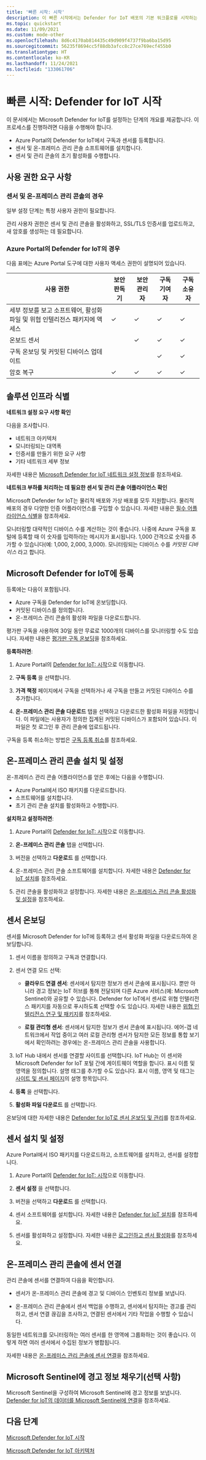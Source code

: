 ```yaml
---
title: '빠른 시작: 시작'
description: 이 빠른 시작에서는 Defender for IoT 배포의 기본 워크플로를 시작하는 방법에 대해 알아봅니다.
ms.topic: quickstart
ms.date: 11/09/2021
ms.custom: mode-other
ms.openlocfilehash: 8d6c4170ab814435c49d909f4737f9ba6ba15d95
ms.sourcegitcommit: 56235f8694cc5f88db3afcc8c27ce769ecf455b0
ms.translationtype: HT
ms.contentlocale: ko-KR
ms.lasthandoff: 11/24/2021
ms.locfileid: "133061706"
---
```

# <a name="quickstart-get-started-with-defender-for-iot"></a>빠른 시작: Defender for IoT 시작

이 문서에서는 Microsoft Defender for IoT를 설정하는 단계의 개요를 제공합니다. 이 프로세스를 진행하려면 다음을 수행해야 합니다.

- Azure Portal의 Defender for IoT에서 구독과 센서를 등록합니다.
- 센서 및 온-프레미스 관리 콘솔 소프트웨어를 설치합니다.
- 센서 및 관리 콘솔의 초기 활성화를 수행합니다.

## <a name="permission-requirements"></a>사용 권한 요구 사항

### <a name="for-sensors-and-on-premises-management-consoles"></a>센서 및 온-프레미스 관리 콘솔의 경우

일부 설정 단계는 특정 사용자 권한이 필요합니다.

관리 사용자 권한은 센서 및 관리 콘솔을 활성화하고, SSL/TLS 인증서를 업로드하고, 새 암호를 생성하는 데 필요합니다.

### <a name="for-defender-for-iot-in-the-azure-portal"></a>Azure Portal의 Defender for IoT의 경우

다음 표에는 Azure Portal 도구에 대한 사용자 액세스 권한이 설명되어 있습니다.

| 사용 권한 | 보안 판독기 | 보안 관리자 | 구독 기여자 | 구독 소유자 |
|--|--|--|--|--|
| 세부 정보를 보고 소프트웨어, 활성화 파일 및 위협 인텔리전스 패키지에 액세스  | ✓ | ✓ | ✓ | ✓ |
| 온보드 센서  |  |  ✓ | ✓ | ✓ |
| 구독 온보딩 및 커밋된 디바이스 업데이트  |  |  | ✓ | ✓ |
| 암호 복구  | ✓  |  ✓ | ✓ | ✓ |

## <a name="identify-the-solution-infrastructure"></a>솔루션 인프라 식별

**네트워크 설정 요구 사항 확인**

다음을 조사합니다.

- 네트워크 아키텍처
- 모니터링되는 대역폭
- 인증서를 만들기 위한 요구 사항
- 기타 네트워크 세부 정보

자세한 내용은 [Microsoft Defender for IoT 네트워크 설정 정보](how-to-set-up-your-network.md)를 참조하세요.

**네트워크 부하를 처리하는 데 필요한 센서 및 관리 콘솔 어플라이언스 확인**

Microsoft Defender for IoT는 물리적 배포와 가상 배포를 모두 지원합니다. 물리적 배포의 경우 다양한 인증 어플라이언스를 구입할 수 있습니다. 자세한 내용은 [필수 어플라이언스 식별](how-to-identify-required-appliances.md)을 참조하세요.

모니터링할 대략적인 디바이스 수를 계산하는 것이 좋습니다. 나중에 Azure 구독을 포털에 등록할 때 이 숫자를 입력하라는 메시지가 표시됩니다. 1,000 간격으로 숫자를 추가할 수 있습니다(예: 1,000, 2,000, 3,000). 모니터링되는 디바이스 수를 *커밋된 디바이스* 라고 합니다.

## <a name="register-with-microsoft-defender-for-iot"></a>Microsoft Defender for IoT에 등록

등록에는 다음이 포함됩니다.

- Azure 구독을 Defender for IoT에 온보딩합니다.
- 커밋된 디바이스를 정의합니다.
- 온-프레미스 관리 콘솔의 활성화 파일을 다운로드합니다.

평가판 구독을 사용하여 30일 동안 무료로 1000개의 디바이스를 모니터링할 수도 있습니다. 자세한 내용은 [평가판 구독 온보딩](how-to-manage-subscriptions.md#onboard-a-trial-subscription)을 참조하세요.

**등록하려면**:

1. Azure Portal의 [Defender for IoT: 시작](https://portal.azure.com/#blade/Microsoft_Azure_IoT_Defender/IoTDefenderDashboard/Getting_Started)으로 이동합니다.

1. **구독 등록** 을 선택합니다.

1. **가격 책정** 페이지에서 구독을 선택하거나 새 구독을 만들고 커밋된 디바이스 수를 추가합니다.

1. **온-프레미스 관리 콘솔 다운로드** 탭을 선택하고 다운로드한 활성화 파일을 저장합니다. 이 파일에는 사용자가 정의한 집계된 커밋된 디바이스가 포함되어 있습니다. 이 파일은 첫 로그인 후 관리 콘솔에 업로드됩니다.

구독을 등록 취소하는 방법은 [구독 등록 취소](how-to-manage-subscriptions.md#offboard-a-subscription)를 참조하세요.

## <a name="install-and-set-up-the-on-premises-management-console"></a>온-프레미스 관리 콘솔 설치 및 설정

온-프레미스 관리 콘솔 어플라이언스를 얻은 후에는 다음을 수행합니다.

- Azure Portal에서 ISO 패키지를 다운로드합니다.
- 소프트웨어를 설치합니다.
- 초기 관리 콘솔 설치를 활성화하고 수행합니다.

**설치하고 설정하려면**:

1. Azure Portal의 [Defender for IoT: 시작](https://portal.azure.com/#blade/Microsoft_Azure_IoT_Defender/IoTDefenderDashboard/Getting_Started)으로 이동합니다.

1. **온-프레미스 관리 콘솔** 탭을 선택합니다.

1. 버전을 선택하고 **다운로드** 를 선택합니다.

1. 온-프레미스 관리 콘솔 소프트웨어를 설치합니다. 자세한 내용은 [Defender for IoT 설치](how-to-install-software.md)를 참조하세요.

1. 관리 콘솔을 활성화하고 설정합니다. 자세한 내용은 [온-프레미스 관리 콘솔 활성화 및 설정](how-to-activate-and-set-up-your-on-premises-management-console.md)을 참조하세요.

## <a name="onboard-a-sensor"></a>센서 온보딩 ##

센서를 Microsoft Defender for IoT에 등록하고 센서 활성화 파일을 다운로드하여 온보딩합니다.

1. 센서 이름을 정의하고 구독과 연결합니다.

1. 센서 연결 모드 선택:

   - **클라우드 연결 센서**: 센서에서 탐지한 정보가 센서 콘솔에 표시됩니다. 뿐만 아니라 경고 정보는 IoT 허브를 통해 전달되며 다른 Azure 서비스(예: Microsoft Sentinel)와 공유할 수 있습니다. Defender for IoT에서 센서로 위협 인텔리전스 패키지를 자동으로 푸시하도록 선택할 수도 있습니다. 자세한 내용은 [위협 인텔리전스 연구 및 패키지](how-to-work-with-threat-intelligence-packages.md)를 참조하세요.

   - **로컬 관리형 센서**: 센서에서 탐지한 정보가 센서 콘솔에 표시됩니다. 에어-갭 네트워크에서 작업 중이고 여러 로컬 관리형 센서가 탐지한 모든 정보를 통합 보기에서 확인하려는 경우에는 온-프레미스 관리 콘솔을 사용합니다.

1. IoT Hub 내에서 센서를 연결할 사이트를 선택합니다. IoT Hub는 이 센서와 Microsoft Defender for IoT 포털 간에 게이트웨이 역할을 합니다. 표시 이름 및 영역을 정의합니다. 설명 태그를 추가할 수도 있습니다. 표시 이름, 영역 및 태그는 [사이트 및 센서 페이지](how-to-manage-sensors-on-the-cloud.md#view-onboarded-sensors)의 설명 항목입니다.

1. **등록** 을 선택합니다.

1. **활성화 파일 다운로드** 를 선택합니다.

온보딩에 대한 자세한 내용은 [Defender for IoT로 센서 온보딩 및 관리](how-to-manage-sensors-on-the-cloud.md)를 참조하세요.

## <a name="install-and-set-up-the-sensor"></a>센서 설치 및 설정

Azure Portal에서 ISO 패키지를 다운로드하고, 소프트웨어를 설치하고, 센서를 설정합니다.

1. Azure Portal의 [Defender for IoT: 시작](https://portal.azure.com/#blade/Microsoft_Azure_IoT_Defender/IoTDefenderDashboard/Getting_Started)으로 이동합니다.

1. **센서 설정** 을 선택합니다.

1. 버전을 선택하고 **다운로드** 를 선택합니다.

1. 센서 소프트웨어를 설치합니다. 자세한 내용은 [Defender for IoT 설치](how-to-install-software.md)를 참조하세요.

1. 센서를 활성화하고 설정합니다. 자세한 내용은 [로그인하고 센서 활성화](how-to-activate-and-set-up-your-sensor.md)를 참조하세요.

## <a name="connect-sensors-to-an-on-premises-management-console"></a>온-프레미스 관리 콘솔에 센서 연결

관리 콘솔에 센서를 연결하여 다음을 확인합니다.

- 센서가 온-프레미스 관리 콘솔에 경고 및 디바이스 인벤토리 정보를 보냅니다.

- 온-프레미스 관리 콘솔에서 센서 백업을 수행하고, 센서에서 탐지하는 경고를 관리하고, 센서 연결 끊김을 조사하고, 연결된 센서에서 기타 작업을 수행할 수 있습니다.

동일한 네트워크를 모니터링하는 여러 센서를 한 영역에 그룹화하는 것이 좋습니다. 이렇게 하면 여러 센서에서 수집된 정보가 병합됩니다.

자세한 내용은 [온-프레미스 관리 콘솔에 센서 연결](how-to-activate-and-set-up-your-on-premises-management-console.md#connect-sensors-to-the-on-premises-management-console)을 참조하세요.

## <a name="populate-microsoft-sentinel-with-alert-information-optional"></a>Microsoft Sentinel에 경고 정보 채우기(선택 사항)

Microsoft Sentinel을 구성하여 Microsoft Sentinel에 경고 정보를 보냅니다. [Defender for IoT의 데이터를 Microsoft Sentinel에 연결](how-to-configure-with-sentinel.md)을 참조하세요.  

## <a name="next-steps"></a>다음 단계 ##

[Microsoft Defender for IoT 시작](overview.md)

[Microsoft Defender for IoT 아키텍처](architecture.md)
